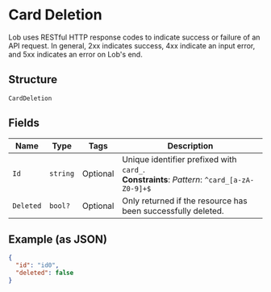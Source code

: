 
# Card Deletion

Lob uses RESTful HTTP response codes to indicate success or failure of an API request. In general, 2xx indicates success, 4xx indicate an input error, and 5xx indicates an error on Lob's end.

## Structure

`CardDeletion`

## Fields

| Name | Type | Tags | Description |
|  --- | --- | --- | --- |
| `Id` | `string` | Optional | Unique identifier prefixed with `card_`.<br>**Constraints**: *Pattern*: `^card_[a-zA-Z0-9]+$` |
| `Deleted` | `bool?` | Optional | Only returned if the resource has been successfully deleted. |

## Example (as JSON)

```json
{
  "id": "id0",
  "deleted": false
}
```

